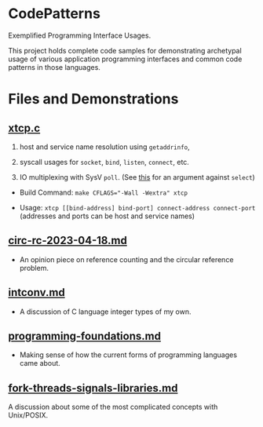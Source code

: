 # CodePatterns
Exemplified Programming Interface Usages.

This project holds complete code samples for demonstrating
archetypal usage of various application programming interfaces
and common code patterns in those languages.

# Files and Demonstrations

[xtcp.c](xtcp.c)
----

1. host and service name resolution using `getaddrinfo`, 

2. syscall usages for `socket`, `bind`, `listen`, `connect`, etc.

3. IO multiplexing with SysV `poll`. 
(See [this](https://beesbuzz.biz/code/5739-The-problem-with-select-vs-poll) for an argument against `select`)

- Build Command: `make CFLAGS="-Wall -Wextra" xtcp`

- Usage: `xtcp [[bind-address] bind-port] connect-address connect-port` (addresses and ports can be host and service names)

[circ-rc-2023-04-18.md](circ-rc-2023-04-18.md)
----

- An opinion piece on reference counting and the circular reference problem.

[intconv.md](intconv.md)
----

- A discussion of C language integer types of my own.

[programming-foundations.md](programming-foundations.md)
----

- Making sense of how the current forms of programming languages came about.

[fork-threads-signals-libraries.md](fork-threads-signals-libraries.md)
----

A discussion about some of the most complicated concepts with Unix/POSIX.
